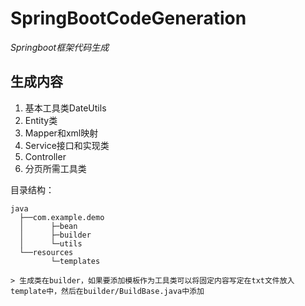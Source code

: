 # SpringBootCodeGeneration

<i>Springboot框架代码生成</i>

## 生成内容

1. 基本工具类DateUtils
2. Entity类
3. Mapper和xml映射
4. Service接口和实现类
5. Controller
6. 分页所需工具类

目录结构：

```
java
  ├──com.example.demo
  │      ├─bean
  │      ├─builder
  │      └─utils
  └──resources
         └─templates

> 生成类在builder，如果要添加模板作为工具类可以将固定内容写定在txt文件放入template中，然后在builder/BuildBase.java中添加